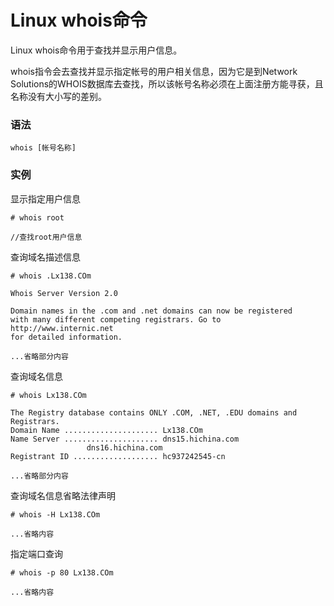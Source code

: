
# Linux whois命令



Linux whois命令用于查找并显示用户信息。

whois指令会去查找并显示指定帐号的用户相关信息，因为它是到Network Solutions的WHOIS数据库去查找，所以该帐号名称必须在上面注册方能寻获，且名称没有大小写的差别。

### 语法

```
whois [帐号名称]
```

### 实例

显示指定用户信息

```
# whois root

//查找root用户信息

```

查询域名描述信息

```
# whois .Lx138.COm

Whois Server Version 2.0

Domain names in the .com and .net domains can now be registered
with many different competing registrars. Go to http://www.internic.net
for detailed information.

...省略部分内容

```

查询域名信息

```
# whois Lx138.COm

The Registry database contains ONLY .COM, .NET, .EDU domains and
Registrars.
Domain Name ..................... Lx138.COm
Name Server ..................... dns15.hichina.com
                 dns16.hichina.com
Registrant ID ................... hc937242545-cn

...省略部分内容

```

查询域名信息省略法律声明

```
# whois -H Lx138.COm

...省略内容

```

指定端口查询

```
# whois -p 80 Lx138.COm

...省略内容

```



